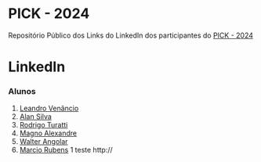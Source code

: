 # PICK - 2024
Repositório Público dos Links do LinkedIn dos participantes do [PICK - 2024](https://www.linuxtips.io/pick)

# LinkedIn

### Alunos 
01. [Leandro Venâncio](https://www.linkedin.com/in/leandro-venancio/)
02. [Alan Silva](https://www.linkedin.com/in/alanocs/)
03. [Rodrigo Turatti](https://www.linkedin.com/in/rodrigoturatti/) 
04. [Magno Alexandre](https://www.linkedin.com/in/magnoalexandre/)
05. [Walter Angolar](https://www.linkedin.com/in/walter-angolar-da-silva-02a96b24/)
06. [Marcio Rubens](https://www.linkedin.com/in/marciorubenscardoso/)
1 teste http://
